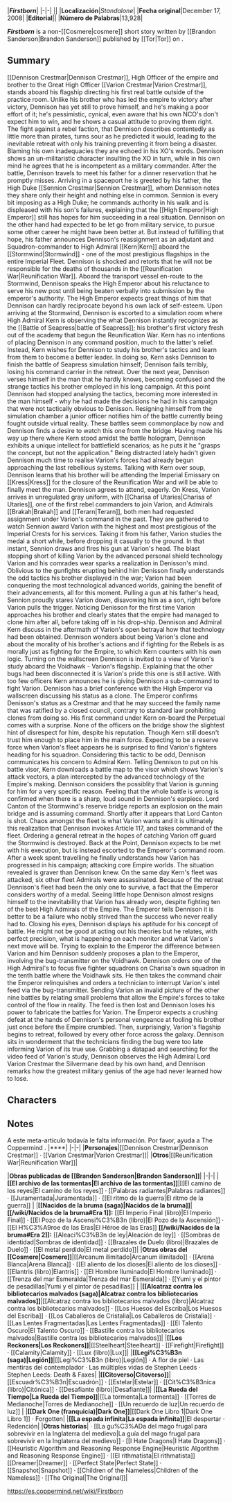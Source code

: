 |***Firstborn***|
|-|-|
||
|**Localización**|*Standalone*|
|**Fecha original**|December 17, 2008|
|**Editorial**||
|**Número de Palabras**|13,928|

***Firstborn*** is a non-[[Cosmere\|cosmere]] short story written by [[Brandon Sanderson\|Brandon Sanderson]] published by [[Tor\|Tor]] on .

## Summary
[[Dennison Crestmar\|Dennison Crestmar]], High Officer of the empire and brother to the Great High Officer [[Varion Crestmar\|Varion Crestmar]], stands aboard his flagship directing his first real battle outside of the practice room. Unlike his brother who has led the empire to victory after victory, Dennison has yet still to prove himself, and he's making a poor effort of it; he's pessimistic, cynical, even aware that his own NCO's don't expect him to win, and he shows a casual attitude to proving them right.
The fight against a rebel faction, that Dennison describes contentedly as little more than pirates, turns sour as he predicted it would, leading to the inevitable retreat with only his training preventing it from being a disaster.
Blaming his own inadequacies they are echoed in his XO's words. Dennison shows an un-militaristic character insulting the XO in turn, while in his own mind he agrees that he is incompetent as a military commander.
After the battle, Dennison travels to meet his father for a dinner reservation that he promptly misses. Arriving in a spaceport he is greeted by his father, the High Duke [[Sennion Crestmar\|Sennion Crestmar]], whom Dennison notes they share only their height and nothing else in common. Sennion is every bit imposing as a High Duke; he commands authority in his walk and is displeased with his son's failures, explaining that the [[High Emperor\|High Emperor]] still has hopes for him succeeding in a real situation.
Dennison on the other hand had expected to be let go from military service, to pursue some other career he might have been better at. But instead of fulfilling that hope, his father announces Dennison's reassignment as an adjutant and Squadron-commander to High Admiral [[Kern\|Kern]] aboard the [[Stormwind\|Stormwind]] - one of the most prestigious flagships in the entire Imperial Fleet. Dennison is shocked and retorts that he will not be responsible for the deaths of thousands in the [[Reunification War\|Reunification War]].
Aboard the transport vessel en-route to the Stormwind, Dennison speaks the High Emperor about his reluctance to serve his new post until being beaten verbally into submission by the emperor's authority. The High Emperor expects great things of him that Dennison can hardly reciprocate beyond his own lack of self-esteem.
Upon arriving at the Stormwind, Dennison is escorted to a simulation room where High Admiral Kern is observing the what Dennison instantly recognizes as the [[Battle of Seapress\|battle of Seapress]]; his brother's first victory fresh out of the academy that begun the Reunification War.
Kern has no intentions of placing Dennison in any command position, much to the latter's relief.
Instead, Kern wishes for Dennison to study his brother's tactics and learn from them to become a better leader. In doing so, Kern asks Dennison to finish the battle of Seapress simulation himself; Dennison fails terribly, losing his command carrier in the retreat.
Over the next year, Dennison verses himself in the man that he hardly knows, becoming confused and the strange tactics his brother employed in his long campaign. At this point Dennison had stopped analysing the tactics, becoming more interested in the man himself - why he had made the decisions he had in his campaign that were not tactically obvious to Denisson.
Resigning himself from the simulation chamber a junior officer notifies him of the battle currently being fought outside virtual reality. These battles seem commonplace by now and Dennison finds a desire to watch this one from the bridge.
Having made his way up there where Kern stood amidst the battle hologram, Dennison exhibits a unique intellect for battlefield scenarios; as he puts it he "grasps the concept, but not the application." Being distracted lately hadn't given Dennison much time to realise Varion's forces had already begun approaching the last rebellious systems.
Talking with Kern over soup, Dennison learns that his brother will be attending the Imperial Emissary on [[Kress\|Kress]] for the closure of the Reunification War and will be able to finally meet the man. Dennison agrees to attend, eagerly.
On Kress, Varion arrives in unregulated gray uniform, with [[Charisa of Utaries\|Charisa of Utaries]], one of the first rebel commanders to join Varion, and Admirals [[Brakah\|Brakah]] and [[Terarn\|Terarn]], both men had requested assignment under Varion's command in the past. They are gathered to watch Sennion award Varion with the highest and most prestigious of the Imperial Crests for his services.
Taking it from his father, Varion studies the medal a short while, before dropping it casually to the ground. In that instant, Sennion draws and fires his gun at Varion's head.
The blast stopping short of killing Varion by the advanced personal shield technology Varion and his comrades wear sparks a realization in Denisson's mind. Oblivious to the gunfights erupting behind him Denisson finally understands the odd tactics his brother displayed in the war; Varion had been conquering the most technological advanced worlds, gaining the benefit of their advancements, all for this moment. Pulling a gun at his father's head, Sennion proudly stares Varion down, disavowing him as a son, right before Varion pulls the trigger. Noticing Denisson for the first time Varion approaches his brother and clearly states that the empire had managed to clone him after all, before taking off in his drop-ship.
Dennison and Admiral Kern discuss in the aftermath of Varion's open betrayal how that technology had been obtained. Dennison wonders about being Varion's clone and about the morality of his brother's actions and if fighting for the Rebels is as morally just as fighting for the Empire, to which Kern counters with his own logic.
Turning on the wallscreen Dennison is invited to a view of Varion's study aboard the Voidhawk - Varion's flagship. Explaining that the other bugs had been disconnected it is Varion's pride this one is still active. With too few officers Kern announces he is giving Dennison a sub-command to fight Varion.
Dennison has a brief conference with the High Emperor via wallscreen discussing his status as a clone. The Emperor confirms Denisson's status as a Crestmar and that he may succeed the family name that was ratified by a closed council, contrary to standard law prohibiting clones from doing so.
His first command under Kern on-board the Perpetual comes with a surprise. None of the officers on the bridge show the slightest hint of disrespect for him, despite his reputation. Though Kern still doesn't trust him enough to place him in the main force.
Expecting to be a reserve force when Varion's fleet appears he is surprised to find Varion's fighters heading for his squadron. Considering this tactic to be odd, Dennison communicates his concern to Admiral Kern. Telling Dennison to put on his battle visor, Kern downloads a battle map to the visor which shows Varion's attack vectors, a plan intercepted by the advanced technology of the Empire's making.
Dennison considers the possiblity that Varion is gunning for him for a very specific reason. Feeling that the whole battle is wrong is confirmed when there is a sharp, loud sound in Dennison's earpiece. Lord Canton of the Stormwind's reserve bridge reports an explosion on the main bridge and is assuming command. Shortly after it appears that Lord Canton is shot.
Chaos amongst the fleet is what Varion wants and it is ultimately this realization that Dennison invokes Article 117, and takes command of the fleet.
Ordering a general retreat in the hopes of catching Varion off guard the Stormwind is destroyed.
Back at the Point, Dennison expects to be met with his execution, but is instead escorted to the Emperor's command room. After a week spent travelling he finally understands how Varion has progressed in his campaign; attacking core Empire worlds. The situation revealed is graver than Dennison knew. On the same day Kern's fleet was attacked, six other fleet Admirals were assassinated. Because of the retreat Dennison's fleet had been the only one to survive, a fact that the Emperor considers worthy of a medal.
Seeing little hope Dennison almost resigns himself to the inevitability that Varion has already won, despite fighting ten of the best High Admirals of the Empire. The Emperor tells Dennison it is better to be a failure who nobly strived than the success who never really had to.
Closing his eyes, Dennison displays his aptitude for his concept of battle. He might not be good at acting out his theories but he relates, with perfect precision, what is happening on each monitor and what Varion's next move will be. Trying to explain to the Emperor the difference between Varion and him Dennison suddenly proposes a plan to the Emperor, involving the bug-transmitter on the Voidhawk.
Dennison orders one of the High Admiral's to focus five fighter squadrons on Charisa's own squadron in the tenth battle where the Voidhawk sits. He then takes the command chair the Emperor relinquishes and orders a technician to interrupt Varion's intel feed via the bug-transmitter.
Sending Varion an invalid picture of the other nine battles by relating small problems that allow the Empire's forces to take control of the flow in reality. The feed is then lost and Dennison loses his power to fabricate the battles for Varion. The Emperor expects a crushing defeat at the hands of Dennison's personal vengeance at fooling his brother just once before the Empire crumbled. Then, surprisingly, Varion's flagship begins to retreat, followed by every other force across the galaxy. Dennison sits in wonderment that the technicians finding the bug were too late informing Varion of its true use.
Grabbing a datapad and searching for the video feed of Varion's study, Dennison observes the High Admiral Lord Varion Crestmar the Silvermane dead by his own hand, and Dennison remarks how the greatest military genius of the age had never learned how to lose.

## Characters

## Notes

A este meta-artículo todavía le falta información. Por favor, ayuda a The Coppermind .
|****|
|-|-|
|**Personajes**|[[Dennison Crestmar\|Dennison Crestmar]] · [[Varion Crestmar\|Varion Crestmar]]|
|**Otros**|[[Reunification War\|Reunification War]]|

|**Obras publicadas de [[Brandon Sanderson\|Brandon Sanderson]]**|
|-|-|
|**[[El archivo de las tormentas\|El archivo de las tormentas]]**|[[El camino de los reyes\|El camino de los reyes]] · [[Palabras radiantes\|Palabras radiantes]] · [[Juramentada\|Juramentada]] · [[El ritmo de la guerra\|El ritmo de la guerra]] |
|**[[Nacidos de la bruma (saga)\|Nacidos de la bruma]]**|**[[/wiki/Nacidos de la bruma#Era 1]]:** [[El Imperio Final (libro)\|El Imperio Final]] · [[El Pozo de la Ascensi%C3%B3n (libro)\|El Pozo de la Ascensión]] · [[El H%C3%A9roe de las Eras\|El Héroe de las Eras]] **[[/wiki/Nacidos de la bruma#Era 2]]:** [[Aleaci%C3%B3n de ley\|Aleación de ley]] · [[Sombras de identidad\|Sombras de identidad]] · [[Brazales de Duelo (libro)\|Brazales de Duelo]] · [[El metal perdido\|El metal perdido]]|
|**Otras obras del [[Cosmere\|Cosmere]]**|[[Arcanum ilimitado\|Arcanum ilimitado]] · [[Arena Blanca\|Arena Blanca]] · [[El aliento de los dioses\|El aliento de los dioses]] · [[Elantris (libro)\|Elantris]] · [[El Hombre Iluminado\|El Hombre Iluminado]] · [[Trenza del mar Esmeralda\|Trenza del mar Esmeralda]] · [[Yumi y el pintor de pesadillas\|Yumi y el pintor de pesadillas]] |
|**[[Alcatraz contra los bibliotecarios malvados (saga)\|Alcatraz contra los bibliotecarios malvados]]**|[[Alcatraz contra los bibliotecarios malvados (libro)\|Alcatraz contra los bibliotecarios malvados]] · [[Los Huesos del Escriba\|Los Huesos del Escriba]] · [[Los Caballeros de Cristalia\|Los Caballeros de Cristalia]] · [[Las Lentes Fragmentadas\|Las Lentes Fragmentadas]] · [[El Talento Oscuro\|El Talento Oscuro]] · [[Bastille contra los bibliotecarios malvados\|Bastille contra los bibliotecarios malvados]]|
|**[[Los Reckoners\|Los Reckoners]]**|[[Steelheart\|Steelheart]] · [[Firefight\|Firefight]] · [[Calamity\|Calamity]] · [[Lux (libro)\|Lux]]|
|**[[Legi%C3%B3n (saga)\|Legión]]**|[[Legi%C3%B3n (libro)\|Legión]] · A flor de piel · Las mentiras del contemplador · Las múltiples vidas de Stephen Leeds · Stephen Leeds: Death & Faxes|
|**[[Citoverso\|Citoverso]]**|[[Escuadr%C3%B3n\|Escuadrón]] · [[Estelar\|Estelar]] · [[Cit%C3%B3nica (libro)\|Citónica]] · [[Desafiante (libro)\|Desafiante]]|
|**[[La Rueda del Tiempo\|La Rueda del Tiempo]]**|[[La tormenta\|La tormenta]] · [[Torres de Medianoche\|Torres de Medianoche]] · [[Un recuerdo de luz\|Un recuerdo de luz]] |
|**[[Dark One (franquicia)\|Dark One]]**|[[Dark One Libro 1\|Dark One Libro 1]] · Forgotten|
|**[[La espada infinita\|La espada infinita]]**|El despertar · Redención|
|**Otras historias**| · [[La gu%C3%ADa del mago frugal para sobrevivir en la Inglaterra del medievo\|La guía del mago frugal para sobrevivir en la Inglaterra del medievo]] · [[I Hate Dragons\|I Hate Dragons]] · [[Heuristic Algorithm and Reasoning Response Engine\|Heuristic Algorithm and Reasoning Response Engine]] · [[El rithmatista\|El rithmatista]] [[Dreamer\|Dreamer]] · [[Perfect State\|Perfect State]] · [[Snapshot\|Snapshot]] · [[Children of the Nameless\|Children of the Nameless]] · [[The Original\|The Original]]|



https://es.coppermind.net/wiki/Firstborn